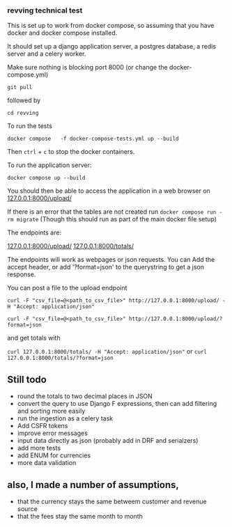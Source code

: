 ### revving technical test

This is set up to work from docker compose, so assuming that you  have docker and docker compose installed.

It should set up a django application server, a postgres database, a redis server and a celery worker. 

Make sure nothing is blocking port 8000 (or change the docker-compose.yml)

`git pull`

 followed by

```cd revving``` 

To run the tests 

```
docker compose   -f docker-compose-tests.yml up --build
```

Then `ctrl` + `c` to stop the docker containers.


To run the application server:

 ```docker compose up --build``` 
 

You should then be able to access the application in a web browser on [127.0.0.1:8000/upload/](127.0.0.1:8000/upload/)


If there is an error that the tables are not created run
`docker compose run -rm migrate`
(Though this should run as part of the main docker file setup)

The endpoints are:

[127.0.0.1:8000/upload/](127.0.0.1:8000/upload/)
[127.0.0.1:8000/totals/](127.0.0.1:8000/totals/)

The endpoints will work as webpages or json requests. You can Add the accept header, or add '?format=json' 
to the querystring to get a json response.

You can post a file to the upload endpoint

`curl -F "csv_file=@<path_to_csv_file>" http://127.0.0.1:8000/upload/ -H "Accept: application/json"`

`curl -F "csv_file=@<path_to_csv_file>" http://127.0.0.1:8000/upload/?format=json`

and get totals with 

`curl 127.0.0.1:8000/totals/ -H "Accept: application/json"`
or 
`curl 127.0.0.1:8000/totals/?format=json` 



## Still todo 
- round the totals to two decimal places in JSON
- convert the query to use Django F expressions, then can add filtering and sorting more easily
- run the ingestion as a celery task
- Add CSFR tokens
- improve error messages
- input data directly as json (probably add in DRF and serialzers)
- add more tests
- add ENUM for currencies
- more data validation

## also, I made a number of assumptions, 
- that the currency stays the same betweem customer and revenue source
- that the fees stay the same month to month
 